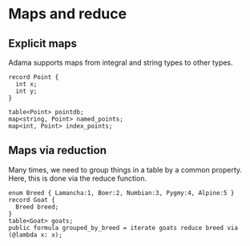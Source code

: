 # Maps and reduce

## Explicit maps
Adama supports maps from integral and string types to other types.

```adama
record Point {
  int x;
  int y;
}

table<Point> pointdb;
map<string, Point> named_points;
map<int, Point> index_points;
```


## Maps via reduction

Many times, we need to group things in a table by a common property.
Here, this is done via the reduce function.

```adama
enum Breed { Lamancha:1, Boer:2, Numbian:3, Pygmy:4, Alpine:5 }
record Goat {
  Breed breed;
}
table<Goat> goats;
public formula grouped_by_breed = iterate goats reduce breed via (@lambda x: x);
```

